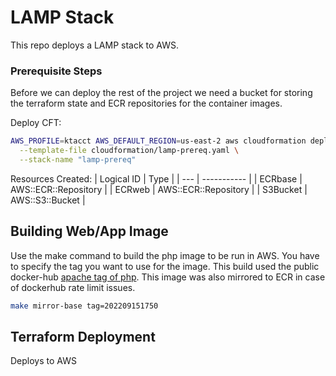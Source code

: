 # LAMP Stack

This repo deploys a LAMP stack to AWS.

### Prerequisite Steps

Before we can deploy the rest of the project we need a bucket for storing the terraform state and ECR repositories for the container images.

Deploy CFT:

```bash
AWS_PROFILE=ktacct AWS_DEFAULT_REGION=us-east-2 aws cloudformation deploy \
  --template-file cloudformation/lamp-prereq.yaml \
  --stack-name "lamp-prereq"
```

Resources Created:
| Logical ID | Type |
| --- | ----------- |
| ECRbase | AWS::ECR::Repository |
| ECRweb | AWS::ECR::Repository |
| S3Bucket | AWS::S3::Bucket |


## Building Web/App Image

Use the make command to build the php image to be run in AWS. You have to specify the tag you want to use for the image.
This build used the public docker-hub [apache tag of php](https://hub.docker.com/layers/library/php/apache/images/sha256-db79535bf6fc6ed888d3f99cd406a42f5aa7fa1a874e0807abbd5ca5ae6fd95a?context=explore). This image was also mirrored to ECR in case of dockerhub rate limit issues.


```bash
make mirror-base tag=202209151750
```


## Terraform Deployment

Deploys to AWS


